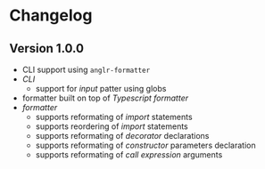 # Changelog

## Version 1.0.0

- CLI support using `anglr-formatter`
- *CLI*
    - support for *input* patter using globs
- formatter built on top of *Typescript formatter*
- *formatter*
    - supports reformating of *import* statements
    - supports reordering of *import* statements
    - supports reformating of *decorator* declarations
    - supports reformating of *constructor* parameters declaration
    - supports reformating of *call expression* arguments
